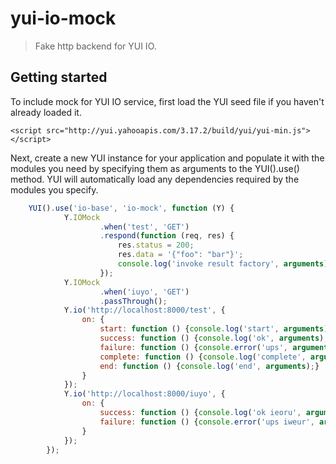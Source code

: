 yui-io-mock
===========

>Fake http backend for YUI IO.

## Getting started
To include mock for YUI IO service, first load the YUI seed file if you haven't already loaded it.

`<script src="http://yui.yahooapis.com/3.17.2/build/yui/yui-min.js"></script>`

Next, create a new YUI instance for your application and populate it with the modules you need by specifying them as
arguments to the YUI().use() method. YUI will automatically load any dependencies required by the modules you specify.

```js
    YUI().use('io-base', 'io-mock', function (Y) {
            Y.IOMock
                    .when('test', 'GET')
                    .respond(function (req, res) {
                        res.status = 200;
                        res.data = '{"foo": "bar"}';
                        console.log('invoke result factory', arguments);
                    });
            Y.IOMock
                    .when('iuyo', 'GET')
                    .passThrough();
            Y.io('http://localhost:8000/test', {
                on: {
                    start: function () {console.log('start', arguments);},
                    success: function () {console.log('ok', arguments);},
                    failure: function () {console.error('ups', arguments);},
                    complete: function () {console.log('complete', arguments);},
                    end: function () {console.log('end', arguments);}
                }
            });
            Y.io('http://localhost:8000/iuyo', {
                on: {
                    success: function () {console.log('ok ieoru', arguments);},
                    failure: function () {console.error('ups iweur', arguments);}
                }
            });
        });
```
